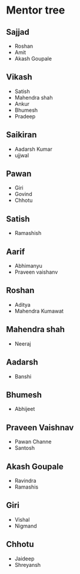 # Mentor tree

## Sajjad
* Roshan
* Amit
* Akash Goupale


## Vikash
* Satish
* Mahendra shah
* Ankur
* Bhumesh
* Pradeep


## Saikiran
* Aadarsh Kumar 
* ujjwal


## Pawan
* Giri
* Govind
* Chhotu


## Satish
* Ramashish


## Aarif
* Abhimanyu
* Praveen vaishanv



 ## Roshan
* Aditya
* Mahendra Kumawat

## Mahendra shah
* Neeraj


## Aadarsh
* Banshi


## Bhumesh
* Abhijeet


## Praveen Vaishnav
* Pawan Channe
* Santosh

## Akash Goupale
* Ravindra 
* Ramashis

## Giri
* Vishal
* Nigmand

## Chhotu
* Jaideep
* Shreyansh
